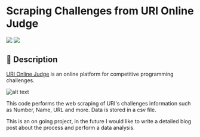 # Scraping Challenges from URI Online Judge

![](https://img.shields.io/github/license/andrematte/scraping-uri-challenges?color=red&label=License&style=for-the-badge) ![](https://img.shields.io/github/stars/andrematte/scraping-uri-challenges?logo=github&style=for-the-badge)

## 💬 Description

[URI Online Judge](https://www.urionlinejudge.com.br/judge/pt) is an online platform for competitive programming challenges.

![alt text](https://www.urionlinejudge.com.br/judge/img/5.0/logo.130615.png?1591503281)

This code performs the web scraping of URI's challenges information such as Number, Name, URL and more. Data is stored in a csv file.

This is an on going project, in the future I would like to write a detailed blog post about the process and perform a data analysis.
